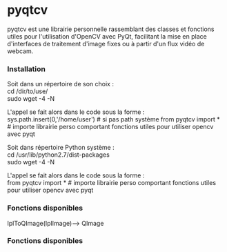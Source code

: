 pyqtcv
======

pyqtcv est une librairie personnelle rassemblant des classes et fonctions utiles pour l'utilisation d'OpenCV avec PyQt, facilitant la mise en place d'interfaces de traitement d'image fixes ou à partir d'un flux vidéo de webcam. 

### Installation 

Soit dans un répertoire de son choix :   
cd /dir/to/use/   
sudo wget -4 -N   


L'appel se fait alors dans le code sous la forme :   
sys.path.insert(0,'/home/user') # si pas path système
from pyqtcv import * # importe librairie perso comportant fonctions utiles pour utiliser opencv avec pyqt

Soit dans répertoire Python système :   
cd /usr/lib/python2.7/dist-packages   
sudo wget -4 -N   


L'appel se fait alors dans le code sous la forme :   
from pyqtcv import * # importe librairie perso comportant fonctions utiles pour utiliser opencv avec pyqt


### Fonctions disponibles 
IplToQImage(IplImage)--> QImage

### Fonctions disponibles 
